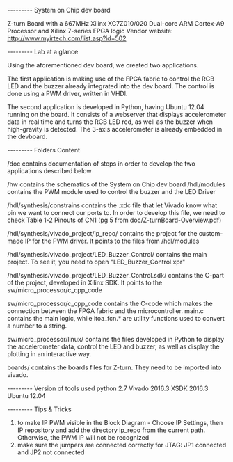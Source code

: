 --------- System on Chip dev board

Z-turn Board with a 667MHz Xilinx XC7Z010/020 Dual-core ARM Cortex-A9 Processor and Xilinx 7-series FPGA logic
Vendor website: http://www.myirtech.com/list.asp?id=502


--------- Lab at a glance

Using the aforementioned dev board, we created two applications. 

The first application is making use of the FPGA fabric to control the RGB LED and the buzzer already integrated into the dev board. The control is done using a PWM driver, written in VHDl.

The second application is developed in Python, having Ubuntu 12.04 running on the board. It consists of a webserver that displays accelerometer data in real time and turns the RGB LED red, as well as the buzzer when high-gravity is detected. The 3-axis accelerometer is already embedded in the devboard.


--------- Folders Content

/doc contains documentation of steps in order to develop the two applications described below

/hw contains the schematics of the System on Chip dev board
/hdl/modules contains the PWM module used to control the buzzer and the LED Driver

/hdl/synthesis/constrains contains the .xdc file that let Vivado know what pin we want to connect our ports to. In order to develop this file, we need to check Table 1-2 Pinouts of CN1 (pg 5 from doc/Z-turnBoard-Overview.pdf)

/hdl/synthesis/vivado_project/ip_repo/ contains the project for the custom-made IP for the PWM driver. It points to the files from /hdl/modules 

/hdl/synthesis/vivado_project/LED_Buzzer_Control/ contains the main project. To see it, you need to open "LED_Buzzer_Control.xpr"

/hdl/synthesis/vivado_project/LED_Buzzer_Control.sdk/ contains the C-part of the project, developed in Xilinx SDK. It points to the sw/micro_processor/c_cpp_code

sw/micro_processor/c_cpp_code contains the C-code which makes the connection between the FPGA fabric and the microcontroller. main.c contains the main logic, while itoa_fcn.* are utility functions used to convert a number to a string.

sw/micro_processor/linux/ contains the files developed in Python to display the accelerometer data, control the LED and buzzer, as well as display the plotting in an interactive way.

boards/ contains the boards files for Z-turn. They need to be imported into vivado. 


--------- Version of tools used
python 2.7
Vivado 2016.3
XSDK 2016.3
Ubuntu 12.04


--------- Tips & Tricks

1) to make IP PWM visible in the Block Diagram - Choose IP Settings, then IP repository and add the directory ip_repo from the current path. Otherwise, the PWM IP will not be recognized
2) make sure the jumpers are connected correctly for JTAG: JP1 connected and JP2 not connected
